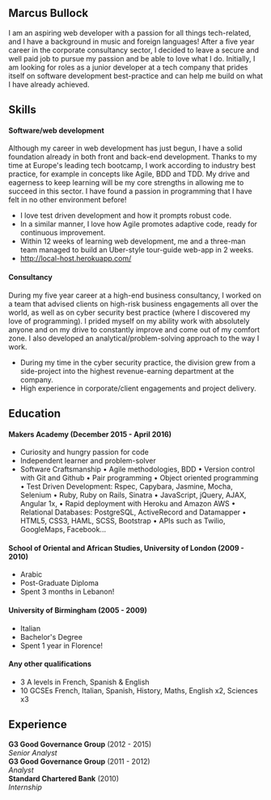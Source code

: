 ## Marcus Bullock

I am an aspiring web developer with a passion for all things tech-related, and I have a background in music and foreign languages! After a five year career in the corporate consultancy sector, I decided to leave a secure and well paid job to pursue my passion and be able to love what I do. Initially, I am looking for roles as a junior developer at a tech company that prides itself on software development best-practice and can help me build on what I have already achieved.

## Skills

#### Software/web development

Although my career in web development has just begun, I have a solid foundation already in both front and back-end development. Thanks to my time at Europe's leading tech bootcamp, I work according to industry best practice, for example in concepts like Agile, BDD and TDD. My drive and eagerness to keep learning will be my core strengths in allowing me to succeed in this sector. I have found a passion in programming that I have felt in no other environment before!

- I love test driven development and how it prompts robust code.
- In a similar manner, I love how Agile promotes adaptive code, ready for continuous improvement.
- Within 12 weeks of learning web development, me and a three-man team managed to build an Uber-style tour-guide web-app in 2 weeks.
- http://local-host.herokuapp.com/


#### Consultancy

During my five year career at a high-end business consultancy, I worked on a team that advised clients on high-risk business engagements all over the world, as well as on cyber security best practice (where I discovered my love of programming). I prided myself on my ability work with absolutely anyone and on my drive to constantly improve and come out of my comfort zone. I also developed an analytical/problem-solving approach to the way I work.

- During my time in the cyber security practice, the division grew from a side-project into the highest revenue-earning department at the company.
- High experience in corporate/client engagements and project delivery.

## Education

#### Makers Academy (December 2015 - April 2016)

- Curiosity and hungry passion for code
- Independent learner and problem-solver
- Software Craftsmanship
• Agile methodologies, BDD
• Version control with Git and Github
• Pair programming
• Object­ oriented programming
• Test Driven Development: Rspec, Capybara, Jasmine, Mocha, Selenium
• Ruby, Ruby on Rails, Sinatra
• JavaScript, jQuery, AJAX, Angular 1x,
• Rapid deployment with Heroku and Amazon AWS
• Relational Databases: PostgreSQL, ActiveRecord and Datamapper
• HTML5, CSS3, HAML, SCSS, Bootstrap
• APIs such as Twilio, GoogleMaps, Facebook...

#### School of Oriental and African Studies, University of London (2009 - 2010)

- Arabic
- Post-Graduate Diploma
- Spent 3 months in Lebanon!

#### University of Birmingham (2005 - 2009)

- Italian
- Bachelor's Degree
- Spent 1 year in Florence!

#### Any other qualifications

- 3 A levels in French, Spanish & English
- 10 GCSEs French, Italian, Spanish, History, Maths, English x2, Sciences x3

## Experience

**G3 Good Governance Group** (2012 - 2015)    
*Senior Analyst*  
**G3 Good Governance Group** (2011 - 2012)   
*Analyst*  
**Standard Chartered Bank** (2010)   
*Internship*  
